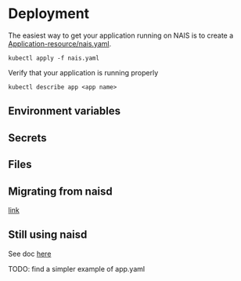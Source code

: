 # Deployment

The easiest way to get your application running on NAIS is to create a [Application-resource/nais.yaml](https://github.com/nais/naiserator/blob/master/examples/app.yaml).

`kubectl apply -f nais.yaml`

Verify that your application is running properly

`kubectl describe app <app name>`

## Environment variables

## Secrets

## Files

## Migrating from naisd

[link](migrating_from_naisd.md)

## Still using naisd

See doc [here](naisd.md)


TODO: find a simpler example of app.yaml
